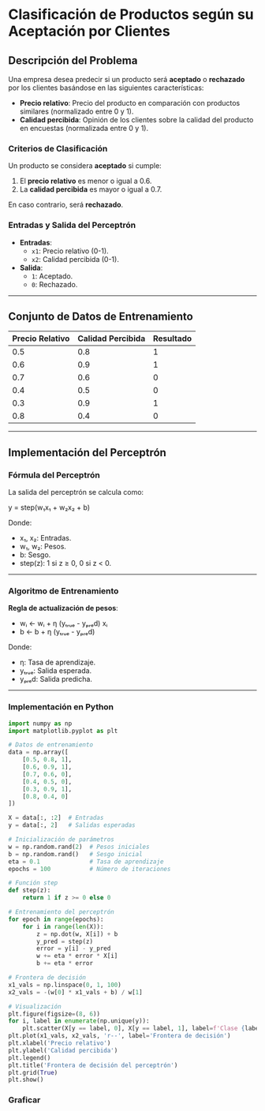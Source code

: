# Clasificación de Productos según su Aceptación por Clientes

## Descripción del Problema
Una empresa desea predecir si un producto será **aceptado** o **rechazado** por los clientes basándose en las siguientes características:

- **Precio relativo**: Precio del producto en comparación con productos similares (normalizado entre 0 y 1).
- **Calidad percibida**: Opinión de los clientes sobre la calidad del producto en encuestas (normalizada entre 0 y 1).

### Criterios de Clasificación
Un producto se considera **aceptado** si cumple:
1. El **precio relativo** es menor o igual a 0.6.
2. La **calidad percibida** es mayor o igual a 0.7.

En caso contrario, será **rechazado**.

### Entradas y Salida del Perceptrón
- **Entradas**:
  - `x1`: Precio relativo (0-1).
  - `x2`: Calidad percibida (0-1).
- **Salida**:
  - `1`: Aceptado.
  - `0`: Rechazado.

---

## Conjunto de Datos de Entrenamiento

| Precio Relativo | Calidad Percibida | Resultado |
|------------------|--------------------|-----------|
| 0.5              | 0.8                | 1         |
| 0.6              | 0.9                | 1         |
| 0.7              | 0.6                | 0         |
| 0.4              | 0.5                | 0         |
| 0.3              | 0.9                | 1         |
| 0.8              | 0.4                | 0         |

---

## Implementación del Perceptrón

### Fórmula del Perceptrón
La salida del perceptrón se calcula como:

y = step(w₁x₁ + w₂x₂ + b)

Donde:
- x₁, x₂: Entradas.
- w₁, w₂: Pesos.
- b: Sesgo.
- step(z): 1 si z ≥ 0, 0 si z < 0.

---

### Algoritmo de Entrenamiento
**Regla de actualización de pesos**:
- wᵢ ← wᵢ + η (yₜᵣᵤₑ - yₚᵣₑd) xᵢ
- b ← b + η (yₜᵣᵤₑ - yₚᵣₑd)

Donde:
- η: Tasa de aprendizaje.
- yₜᵣᵤₑ: Salida esperada.
- yₚᵣₑd: Salida predicha.

---

### Implementación en Python

```python
import numpy as np
import matplotlib.pyplot as plt

# Datos de entrenamiento
data = np.array([
    [0.5, 0.8, 1],
    [0.6, 0.9, 1],
    [0.7, 0.6, 0],
    [0.4, 0.5, 0],
    [0.3, 0.9, 1],
    [0.8, 0.4, 0]
])

X = data[:, :2]  # Entradas
y = data[:, 2]   # Salidas esperadas

# Inicialización de parámetros
w = np.random.rand(2)  # Pesos iniciales
b = np.random.rand()   # Sesgo inicial
eta = 0.1              # Tasa de aprendizaje
epochs = 100           # Número de iteraciones

# Función step
def step(z):
    return 1 if z >= 0 else 0

# Entrenamiento del perceptrón
for epoch in range(epochs):
    for i in range(len(X)):
        z = np.dot(w, X[i]) + b
        y_pred = step(z)
        error = y[i] - y_pred
        w += eta * error * X[i]
        b += eta * error

# Frontera de decisión
x1_vals = np.linspace(0, 1, 100)
x2_vals = -(w[0] * x1_vals + b) / w[1]

# Visualización
plt.figure(figsize=(8, 6))
for i, label in enumerate(np.unique(y)):
    plt.scatter(X[y == label, 0], X[y == label, 1], label=f'Clase {label}')
plt.plot(x1_vals, x2_vals, 'r--', label='Frontera de decisión')
plt.xlabel('Precio relativo')
plt.ylabel('Calidad percibida')
plt.legend()
plt.title('Frontera de decisión del perceptrón')
plt.grid(True)
plt.show()
```

### Graficar

<img>

